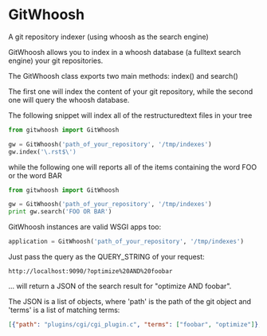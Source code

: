 GitWhoosh
=========

A git repository indexer (using whoosh as the search engine)

GitWhoosh allows you to index in a whoosh database (a fulltext search engine) your git repositories.

The GitWhoosh class exports two main methods: index() and search()

The first one will index the content of your git repository, while the second one will query
the whoosh database.

The following snippet will index all of the restructuredtext files in your tree

```python
from gitwhoosh import GitWhoosh

gw = GitWhoosh('path_of_your_repository', '/tmp/indexes')
gw.index('\.rst$\')
```

while the following one will reports all of the items containing the word FOO or the word BAR

```python
from gitwhoosh import GitWhoosh

gw = GitWhoosh('path_of_your_repository', '/tmp/indexes')
print gw.search('FOO OR BAR')
```

GitWhoosh instances are valid WSGI apps too:

```python
application = GitWhoosh('path_of_your_repository', '/tmp/indexes')
```

Just pass the query as the QUERY_STRING of your request:

```
http://localhost:9090/?optimize%20AND%20foobar
```

... will return a JSON of the search result for "optimize AND foobar".

The JSON is a list of objects, where 'path' is the path of the git object and 'terms' is a list of matching terms:

```json
[{"path": "plugins/cgi/cgi_plugin.c", "terms": ["foobar", "optimize"]}, {"path": "plugins/python/python_plugin.c", "terms": ["foobar", "optimize"]}]
```